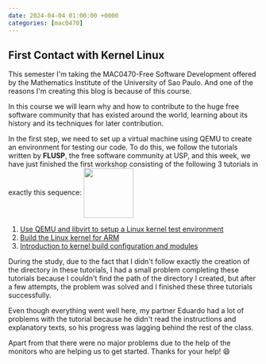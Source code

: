 ```yaml
---
date: 2024-04-04 01:00:00 +0000
categories: [mac0470]
---
```


## First Contact with Kernel Linux

This semester I'm taking the MAC0470-Free Software Development offered by the Mathematics Institute of the University of Sao Paulo. And one of the reasons I'm creating this blog is because of this course.

In this course we will learn why and how to contribute to the huge free software community that has existed around the world, learning about its history and its techniques for later contribution.

In the first step, we need to set up a virtual machine using QEMU to create an environment for testing our code. To do this, we follow the tutorials written by **FLUSP**, 
the free software community at USP, and this week, we have just finished the first workshop consisting of the following 3 tutorials in exactly this sequence:
<img src="https://github.com/fernando38954/fernando38954.github.io/assets/55557407/1eb167b1-fa66-4442-8ba0-ed4743d4ac5c" width="100" height="100" align="center">

1. [Use QEMU and libvirt to setup a Linux kernel test environment](https://flusp.ime.usp.br/kernel/qemu-libvirt-setup/)
2. [Build the Linux kernel for ARM](https://flusp.ime.usp.br/kernel/build-linux-for-arm/)
3. [Introduction to kernel build configuration and modules](https://flusp.ime.usp.br/kernel/modules-intro/)

During the study, due to the fact that I didn't follow exactly the creation of the directory in these tutorials, I had a small problem completing these tutorials because I couldn't find the path of the directory I created,
but after a few attempts, the problem was solved and I finished these three tutorials successfully. 

Even though everything went well here, my partner Eduardo had a lot of problems with the tutorial because he didn't read the instructions and explanatory texts, so his progress was lagging behind the rest of the class.

Apart from that there were no major problems due to the help of the monitors who are helping us to get started. Thanks for your help! :smile:
